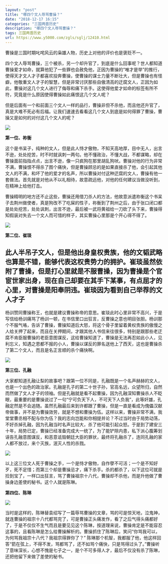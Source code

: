 ```yaml
---
layout: "post"
title: "哪四个文人辱骂曹操？"
date: "2018-12-17 16:15"
categories: "三国两晋历史"
description: "哪四个文人辱骂曹操？"
tags: 三国两晋历史
url: https://www.y5000.com/zgls/sglj/12410.html
---
```






曹操是三国时期叱咤风云的枭雄人物，历史上对他的评价也是褒贬不一。

四个文人辱骂曹操，三个被杀，另一个却升官了，到底是什么回事呢？世人都知道曹操爱才如命，就算他犯了一些罪也会赦免他，正因为曹操的“唯才是举”的推行，使得天才文人才子都喜欢投奔曹操，使曹操的谋士力量不断壮大，但是曹操也有怪癖，他敬重文人才子的智慧，但是非常讨厌那些自傲清高的迂腐文人，正因为如此，曹操对这几个文人进行了侮辱和痛下杀手。这使得他爱才如命的标签有所不符，究竟是什么原因使得曹操如此痛恨这几个文人呢？

但是后面有一个和前面三个文人一样的品行，曹操非但不杀他，而且他还升官了，真是大难不死必有后福。让我们速速去看看这几个文人到底是如何得罪了曹操，曹操又是如何的对付这几个文人的呢？

![](https://img.y5000.com/uploads/allimg/170206/14315S948-0.jpg)

**第一位、祢衡**

这个是书呆子，纯种的文人，但是此人恃才傲物，不知天高地厚，目中无人，出言不逊，处处挖苦，时不时就讽刺一两句。他不懂政治，不懂大战，不都谋略，却在曹操面前指指点点，出言不逊，像一只疯狗在那里胡乱狗吠。曹操对他的行为非常不满，曹操恨不得杀了图个痛快，但是曹操顾忌的是如果直接杀了他，会引起其他文人的不满，和坏了他的爱才的名声，所以曹操对付这种迂腐的文人，曹操有他一套做法。首先就是对他从不以礼相待，故意疏远他，对他的任何建议当做没听到，在精神上给他打击。

曹操精明的地方还不止这些，曹操还用借刀杀人的方法，他故意派遣祢衡这个书呆子去荆州做使者，真是狗改不了吃屎的性子，祢衡到了荆州之后，由于张口闭口都是处处挖苦，处处讽刺，出言不逊，最后被一武将黄祖给一刀砍了头下来，曹操得知假装对失去一个文人而可惜的样子，其实曹操心里那是个开心得不得了。

![](https://img.y5000.com/uploads/allimg/170206/14315Q561-1.jpg)

**第二位、崔琰**

此人半吊子文人，但是他出身皇权贵族，他的文韬武略也算是不错，能够代表这权贵势力的拥护。崔琰虽然依附了曹操，但是打心里就是不服曹操，因为曹操是个官宦世家出身，现在自己却要在其手下某事，有点屈才的心里，对曹操是阳奉阴违。崔琰因为看到自己举荐的文人才子
---
杨训赞同曹操称王，也就是建议曹操称帝的意思。崔琰此时心里非常不高兴，于是写信给杨训痛骂了杨训一顿，在书信里口出狂言，反曹操之意也明目张胆。杨训那个不服气咯，告诉了曹操，曹操知道后大怒，将这个骨子里留着黄权贵族的傲慢之人给关押了起来，而且在关押期间，才跟其他人书信来往很多，特别是跟那些老迂腐不肯臣服曹操的老臣意图谋反，这给曹操知道了，曹操是无法再忍如此小人，见利忘义，知遇之恩都不报的小人，曹操以谋反的罪名送他上了西天，这也是曹操杀了第二个文人，而且是名正言顺的杀个痛快啊。

![](https://img.y5000.com/uploads/allimg/170206/14315V462-2.jpg)

**第三位、孔融**

大家都知道孔融让梨的故事吧？跟第一位不同是，孔融既是一个名声赫赫的文人，也是一个出色的政治家。孔融是孔子的第二十世子孙，官高名远，众望所归，自然而然做了文人才子的领袖。但是孔融就是看不起曹操，因为孔融深知曹操杀人不眨眼，最重要的是曹操说过了一句“宁可负天下人，不可天下人负我”，此等奸雄，孔融定然是不会追随。虽然孔融最后来到许都跟了曹操，但是一直是看成为傀儡汉献帝做事，并不是为曹操效劳，就是不想和曹操为伍。这样以来，曹操非常不满，我堂堂曹丞相不配与你为伍？我的志向岂能和你相提并论？不过当时由于局势动荡，不好杀掉孔融，因为孔融当时名声比较大，杀了他可能引起众怒。于是到了建安三十年，局势已定，曹操已经准备完成大一统了，为了能铲除内患，私下派心腹筹划诬告孔融意图谋反，和恶意诋毁朝廷大臣的罪状，最终将孔融杀了，连同孔融的家人都不放过，来个灭族，泯灭人性的杀戮。

![](https://img.y5000.com/uploads/allimg/170206/14315S149-3.jpg)

以上这三位文人死于曹操之手，一个是恃才傲物，自作孽不可活；一个是不知好歹，死不足惜；而第三个却是曹操忌才，痛下杀手。杀的都杀了，以下这位可就是捡到宝了，一样口出狂言，骂了曹操祖宗十八代，曹操却不杀他，而是升他做了曹操身边差使的秘书。这个人就是陈琳。

**第四位、陈琳**

![](https://img.y5000.com/uploads/allimg/170206/14315T647-4.jpg)

当时是这样的，陈琳替袁绍写了一篇辱骂曹操的文章，骂的可是惊天地，泣鬼神，就连曹操的祖宗十八代都骂完了，可是曹操正头痛发作，看了之后气得头痛都好了，于是不仅仅不生气而且是要见见这个陈琳，按道理来说，曹操肯定是不能容忍这事的，且看陈琳是怎么给曹操解析的。曹操抓住了陈琳后，笑问“你骂我可以，为何骂我祖宗十八代？我祖宗得罪你了？”
陈琳那个机智，我都服了他，他这样回答“箭在弦上，不得不发，骂都骂了，还不如骂个痛快，只是骂得过头了。”曹操听了意味深长，心想不愧是七子之一，是个不可多得人才，最后不仅没有杀了陈琳，还把他留下来做了差使的秘书。
